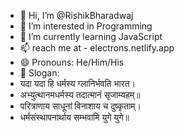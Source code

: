 - 👋 Hi, I’m @RishikBharadwaj
- 👀 I’m interested in Programming
- 🌱 I’m currently learning JavaScript
- 📫 reach me at - electrons.netlify.app
- 😄 Pronouns: He/Him/His
- 🚩 Slogan:
-  यदा यदा हि धर्मस्य ग्लानिर्भवति भारत।
- अभ्युत्थानमधर्मस्य तदात्मानं सृजाम्यहम्॥
- परित्राणाय साधूनां विनाशाय च दुष्कृताम्।
- धर्मसंस्थापनार्थाय सम्भवामि युगे युगे॥

<!---
RishikBharadwaj/RishikBharadwaj is a ✨ special ✨ repository because its `README.md` (this file) appears on your GitHub profile.
You can click the Preview link to take a look at your changes.
--->
